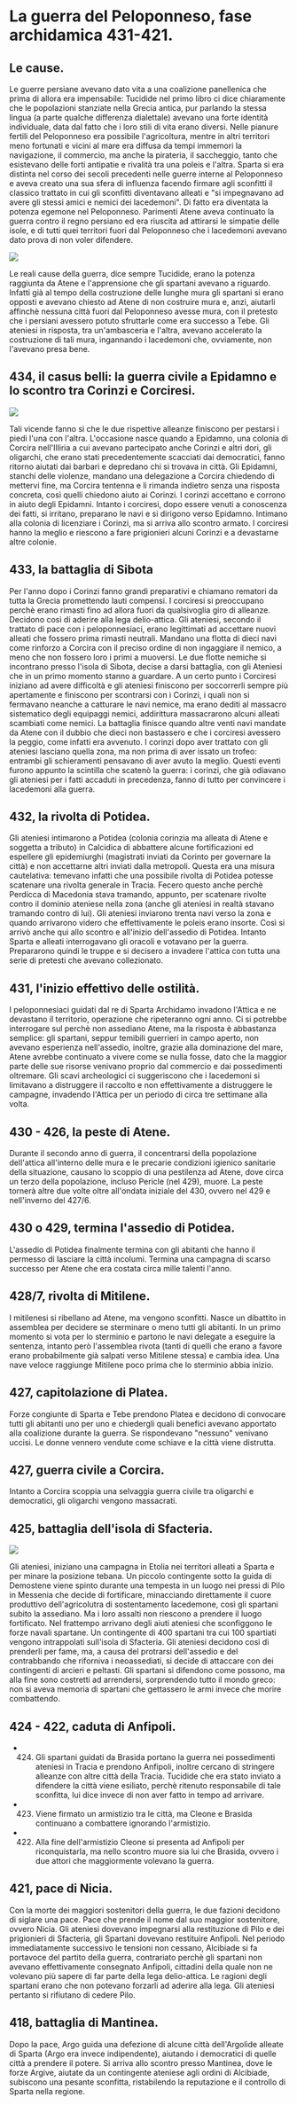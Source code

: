 # La guerra del Peloponneso, fase archidamica 431-421.
## Le cause.
Le guerre persiane avevano dato vita a una coalizione panellenica che prima di allora era impensabile: Tucidide nel primo libro ci dice chiaramente che le popolazioni stanziate nella Grecia antica, pur parlando la stessa lingua (a parte qualche differenza dialettale) avevano una forte identità individuale, data dal fatto che i loro stili di vita erano diversi. Nelle pianure fertili del Peloponneso era possibile l'agricoltura, mentre in altri territori meno fortunati e vicini al mare era diffusa da tempi immemori la navigazione, il commercio, ma anche la pirateria, il saccheggio, tanto che esistevano delle forti antipatie e rivalità tra una poleis e l'altra. Sparta si era distinta nel corso dei secoli precedenti nelle guerre interne al Peloponneso e aveva creato una sua sfera di influenza facendo firmare agli sconfitti il classico trattato in cui gli sconfitti diventavano alleati e "si impegnavano ad avere gli stessi amici e nemici dei lacedemoni". Di fatto era diventata la potenza egemone nel Peloponneso. Parimenti Atene aveva continuato la guerra contro il regno persiano ed era riuscita ad attirarsi le simpatie delle isole, e di tutti quei territori fuori dal Peloponneso che i lacedemoni avevano dato prova di non voler difendere.

![](https://upload.wikimedia.org/wikipedia/commons/6/68/Pelopennesian_War%2C_Walls_Protecting_the_City%2C_431_B.C..JPG)

Le reali cause della guerra, dice sempre Tucidide, erano la potenza raggiunta da Atene e l'apprensione che gli spartani avevano a riguardo. Infatti già al tempo della costruzione delle lunghe mura gli spartani si erano opposti e avevano chiesto ad Atene di non costruire mura e, anzi, aiutarli affinchè nessuna città fuori dal Peloponneso avesse mura, con il pretesto che i persiani avessero potuto sfruttarle come era successo a Tebe. Gli ateniesi in risposta, tra un'ambasceria e l'altra, avevano accelerato la costruzione di tali mura, ingannando i lacedemoni che, ovviamente, non l'avevano presa bene.

## 434, il casus belli: la guerra civile a Epidamno e lo scontro tra Corinzi e Corciresi.
![](https://minionu15anoscgp421ac.files.wordpress.com/2014/08/epidamno.png)

Tali vicende fanno sì che le due rispettive alleanze finiscono per pestarsi i piedi l'una con l'altra. L'occasione nasce quando a Epidamno, una colonia di Corcira nell'Illiria a cui avevano partecipato anche Corinzi e altri dori, gli oligarchi, che erano stati precedentemente scacciati dai democratici, fanno ritorno aiutati dai barbari e depredano chi si trovava in città. Gli Epidamni, stanchi delle violenze, mandano una delegazione a Corcira chiedendo di mettervi fine, ma Corcira tentenna e li rimanda indietro senza una risposta concreta, così quelli chiedono aiuto ai Corinzi. I corinzi accettano e corrono in aiuto degli Epidamni. Intanto i corciresi, dopo essere venuti a conoscenza dei fatti, si irritano, preparano le navi e si dirigono verso Epidamno. Intimano alla colonia di licenziare i Corinzi, ma si arriva allo scontro armato. I corciresi hanno la meglio e riescono a fare prigionieri alcuni Corinzi e a devastarne altre colonie.

## 433, la battaglia di Sibota
Per l'anno dopo i Corinzi fanno grandi preparativi e chiamano rematori da tutta la Grecia promettendo lauti compensi. I corciresi si preoccupano perchè erano rimasti fino ad allora fuori da qualsivoglia giro di alleanze. Decidono così di aderire alla lega delio-attica. Gli ateniesi, secondo il trattato di pace con i peloponnesiaci, erano legittimati ad accettare nuovi alleati che fossero prima rimasti neutrali. Mandano una flotta di dieci navi come rinforzo a Corcira con il preciso ordine di non ingaggiare il nemico, a meno che non fossero loro i primi a muoversi. Le due flotte nemiche si incontrano presso l'isola di Sibota, decise a darsi battaglia, con gli Ateniesi che in un primo momento stanno a guardare. A un certo punto i Corciresi iniziano ad avere difficoltà e gli ateniesi finiscono per soccorrerli sempre più apertamente e finiscono per scontrarsi con i Corinzi, i quali non si fermavano neanche a catturare le navi nemice, ma erano dediti al massacro sistematico degli equipaggi nemici, addirittura massacrarono alcuni alleati scambiati come nemici. La battaglia finisce quando altre venti navi mandate da Atene con il dubbio che dieci non bastassero e che i corciresi avessero la peggio, come infatti era avvenuto. I corinzi dopo aver trattato con gli ateniesi lasciano quella zona, ma non prima di aver issato un trofeo: entrambi gli schieramenti pensavano di aver avuto la meglio.
Questi eventi furono appunto la scintilla che scatenò la guerra: i corinzi, che già odiavano gli ateniesi per i fatti accaduti in precedenza, fanno di tutto per convincere i lacedemoni alla guerra.

## 432, la rivolta di Potidea.
Gli ateniesi intimarono a Potidea (colonia corinzia ma alleata di Atene e soggetta a tributo) in Calcidica di abbattere alcune fortificazioni ed espellere gli epidemiurghi (magistrati inviati da Corinto per governare la città) e non accettarne altri inviati dalla metropoli. Questa era una misura cautelativa: temevano infatti che una possibile rivolta di Potidea potesse scatenare una rivolta generale in Tracia. Fecero questo anche perchè Perdicca di Macedonia stava tramando, appunto, per scatenare rivolte contro il dominio ateniese nella zona (anche gli ateniesi in realtà stavano tramando contro di lui). Gli ateniesi inviarono trenta navi verso la zona e quando arrivarono videro che effettivamente le poleis erano insorte. Così si arrivò anche qui allo scontro e all'inizio dell'assedio di Potidea.
Intanto Sparta e alleati interrogavano gli oracoli e votavano per la guerra. Prepararono quindi le truppe e si decisero a invadere l'attica con tutta una serie di pretesti che avevano collezionato.

## 431, l'inizio effettivo delle ostilità.
I peloponnesiaci guidati dal re di Sparta Archidamo invadono l'Attica e ne devastano il territorio, operazione che ripeteranno ogni anno. Ci si potrebbe interrogare sul perchè non assediano Atene, ma la risposta è abbastanza semplice: gli spartani, seppur temibili guerrieri in campo aperto, non avevano esperienza nell'assedio, inoltre, grazie alla dominazione del mare, Atene avrebbe continuato a vivere come se nulla fosse, dato che la maggior parte delle sue risorse venivano proprio dal commercio e dai possedimenti oltremare. Gli scavi archeologici ci suggeriscono che i lacedemoni si limitavano a distruggere il raccolto e non effettivamente a distruggere le campagne, invadendo l'Attica per un periodo di circa tre settimane alla volta.

## 430 - 426, la peste di Atene.
Durante il secondo anno di guerra, il concentrarsi della popolazione dell'attica all'interno delle mura e le precarie condizioni igienico sanitarie della situazione, causano lo scoppio di una pestilenza ad Atene, dove circa un terzo della popolazione, incluso Pericle (nel 429), muore. La peste tornerà altre due volte oltre all'ondata iniziale del 430, ovvero nel 429 e nell'inverno del 427/6.

## 430 o 429, termina l'assedio di Potidea.
L'assedio di Potidea finalmente termina con gli abitanti che hanno il permesso di lasciare la città incolumi. Termina una campagna di scarso successo per Atene che era costata circa mille talenti l'anno.

## 428/7, rivolta di Mitilene.
I mitilenesi si ribellano ad Atene, ma vengono sconfitti. Nasce un dibattito in assemblea per decidere se sterminare o meno tutti gli abitanti. In un primo momento si vota per lo sterminio e partono le navi delegate a eseguire la sentenza, intanto però l'assemblea rivota (tanti di quelli che erano a favore erano probabilmente già salpati verso Mitilene stessa) e cambia idea. Una nave veloce raggiunge Mitilene poco prima che lo sterminio abbia inizio.

## 427, capitolazione di Platea.
Forze congiunte di Sparta e Tebe prendono Platea e decidono di convocare tutti gli abitanti uno per uno e chiedergli quali benefici avevano apportato alla coalizione durante la guerra. Se rispondevano "nessuno" venivano uccisi. Le donne vennero vendute come schiave e la città viene distrutta.

## 427, guerra civile a Corcira.
Intanto a Corcira scoppia una selvaggia guerra civile tra oligarchi e democratici, gli oligarchi vengono massacrati.

## 425, battaglia dell'isola di Sfacteria.
![](https://upload.wikimedia.org/wikipedia/commons/0/0b/Battle_of_sphacteria.png)

Gli ateniesi, iniziano una campagna in Etolia nei territori alleati a Sparta e per minare la posizione tebana. Un piccolo contingente sotto la guida di Demostene viene spinto durante una tempesta in un luogo nei pressi di Pilo in Messenia che decide di fortificare, minacciando direttamente il cuore produttivo dell'agricolutra di sostentamento lacedemone, così gli spartani subito la assediano. Ma i loro assalti non riescono a prendere il luogo fortificato. Nel frattempo arrivano degli aiuti ateniesi che sconfiggono le forze navali spartane. Un contingente di 400 spartani tra cui 100 spartiati vengono intrappolati sull'isola di Sfacteria. Gli ateniesi decidono così di prenderli per fame, ma, a causa del protrarsi dell'assedio e del contrabbando che riforniva i neoassediati, si decide di attaccare con dei contingenti di arcieri e peltasti. Gli spartani si difendono come possono, ma alla fine sono costretti ad arrendersi, sorprendendo tutto il mondo greco: non si aveva memoria di spartani che gettassero le armi invece che morire combattendo.

## 424 - 422, caduta di Anfipoli.
* 424. Gli spartani guidati da Brasida portano la guerra nei possedimenti ateniesi in Tracia e prendono Anfipoli, inoltre cercano di stringere alleanze con altre città della Tracia. Tucidide che era stato inviato a difendere la città viene esiliato, perchè ritenuto responsabile di tale sconfitta, lui dice invece di non aver fatto in tempo ad arrivare.
* 423. Viene firmato un armistizio tra le città, ma Cleone e Brasida continuano a combattere ignorando l'armistizio.
* 422. Alla fine dell'armistizio Cleone si presenta ad Anfipoli per riconquistarla, ma nello scontro muore sia lui che Brasida, ovvero i due attori che maggiormente volevano la guerra.

## 421, pace di Nicia.
Con la morte dei maggiori sostenitori della guerra, le due fazioni decidono di siglare una pace. Pace che prende il nome dal suo maggior sostenitore, ovvero Nicia. Gli ateniesi dovevano impegnarsi alla restituzione di Pilo e dei prigionieri di Sfacteria, gli Spartani dovevano restituire Anfipoli. Nel periodo immediatamente successivo le tensioni non cessano, Alcibiade si fa portavoce del partito della guerra, contrariato perchè gli spartani non avevano effettivamente consegnato Anfipoli, cittadini della quale non ne volevano più sapere di far parte della lega delio-attica. Le ragioni degli spartani erano che non potevano forzarli ad aderire alla lega. Gli ateniesi pertanto si rifiutano di cedere Pilo.

## 418, battaglia di Mantinea.
Dopo la pace, Argo guida una defezione di alcune città dell'Argolide alleate di Sparta (Argo era invece indipendente), aiutando i democratici di quelle città a prendere il potere. Si arriva allo scontro presso Mantinea, dove le forze Argive, aiutate da un contingente ateniese agli ordini di Alcibiade, subiscono una pesante sconfitta, ristabilendo la reputazione e il controllo di Sparta nella regione.
